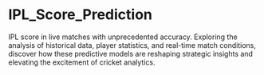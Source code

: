 # IPL_Score_Prediction
IPL score in live matches with unprecedented accuracy. Exploring the analysis of historical data, player statistics, and real-time match conditions, discover how these predictive models are reshaping strategic insights and elevating the excitement of cricket analytics.
